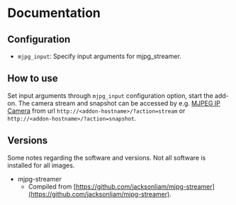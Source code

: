 # Documentation

## Configuration

- `mjpg_input`: Specify input arguments for mjpg_streamer.

## How to use

Set input arguments through `mjpg_input` configuration option, start the add-on.
The camera stream and snapshot can be accessed by e.g. [MJPEG IP Camera](https://www.home-assistant.io/integrations/mjpeg/) from url `http://<addon-hostname>/?action=stream` or `http://<addon-hostname>/?action=snapshot`.

## Versions

Some notes regarding the software and versions.
Not all software is installed for all images.

- mjpg-streamer
  - Compiled from [https://github.com/jacksonliam/mjpg-streamer](https://github.com/jacksonliam/mjpg-streamer).

